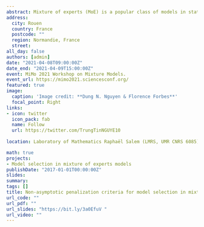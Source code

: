 ```yaml
---
abstract: Mixture of experts (MoE) is a popular class of models in statistics and machine learning that has sustained attention over the years, due to its flexibility and effectiveness. We consider the Gaussian-gated localized MoE (GLoME) regression model for modeling heterogeneous data. This model poses challenging questions with respect to the statistical estimation and model selection problems, including feature selection, both from the computational and theoretical points of view. We study the problem of estimating the number of components of the GLoME model, in a penalized maximum likelihood estimation framework. We provide a lower bound on the penalty that ensures a weak oracle inequality is satisfied by our estimator. To support our theoretical result, we perform numerical experiments on simulated and real data, which illustrate the performance of our finite-sample oracle inequality.
address:
  city: Rouen
  country: France
  postcode: ""
  region: Normandie, France
  street: 
all_day: false
authors: [admin]
date: "2021-04-08T09:00:00Z"
date_end: "2021-04-09T15:00:00Z"
event: MiMo 2021 Workshop on Mixture Models.
event_url: https://mimo2021.sciencesconf.org/
featured: true
image:
  caption: 'Image credit: **Dung N. Nguyen & Florence Forbes**'
  focal_point: Right
links:
- icon: twitter
  icon_pack: fab
  name: Follow
  url: https://twitter.com/TrungTinNGUYE10
  
location: Laboratory of Mathematics Raphaël Salem (LMRS, UMR CNRS 6085)

math: true
projects:
- Model selection in mixture of experts models
publishDate: "2017-01-01T00:00:00Z"
slides: 
summary: 
tags: []
title: Non-asymptotic penalization criteria for model selection in mixture of experts models
url_code: ""
url_pdf: ""
url_slides: "https://bit.ly/3a0EfuV "
url_video: ""
---
```

<!---
The program includes talks on statistical methods for mixture models, both from a theoretical and a practical point of view, so that the conference should gather specialists from the different communities. The participation of junior researchers as well as PhD students is particularly encouraged. This workshop is organized under the project [**SMILES**](https://smiles.lmno.cnrs.fr/index.html) (Statistical Modeling and Inference for unsupervised Learning at LargE-Scale) funded by the french National Research Agency (ANR). It is also connected to the ex-RIN project [**AStERiCS**](https://asterics.lmno.cnrs.fr/index.html) (Scaled Statistical Learning for Representation and Unsupervised Classification), which was funded by the region Normandy, and the final culmination of which MiMo2020 (cancelled due to Covid-19 crisis) should have been.

{{% alert note %}}
Click on the **Slides** button above to view the built-in slides feature.
{{% /alert %}}

Slides can be added in a few ways:

- **Create** slides using Academic's [*Slides*](https://sourcethemes.com/academic/docs/managing-content/#create-slides) feature and link using `slides` parameter in the front matter of the talk file
- **Upload** an existing slide deck to `static/` and link using `url_slides` parameter in the front matter of the talk file
- **Embed** your slides (e.g. Google Slides) or presentation video on this page using [shortcodes](https://sourcethemes.com/academic/docs/writing-markdown-latex/).

Further talk details can easily be added to this page using *Markdown* and $\rm \LaTeX$ math code.
-->